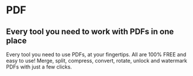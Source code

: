 # PDF
## Every tool you need to work with PDFs in one place

Every tool you need to use PDFs, at your fingertips. All are 100% FREE and easy to use! Merge, split, compress, convert, rotate, unlock and watermark PDFs with just a few clicks.


